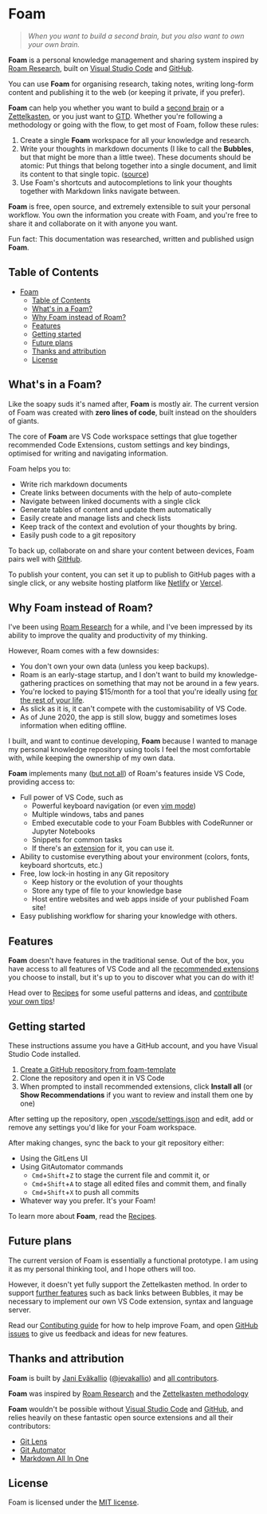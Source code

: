# Foam

 > _When you want to build a second brain, but you also want to own your own brain._
  
**Foam** is a personal knowledge management and sharing system inspired by [Roam Research](https://roamresearch.com/), built on [Visual Studio Code](https://code.visualstudio.com/) and [GitHub](https://github.com/).

You can use **Foam** for organising research, taking notes, writing long-form content and publishing it to the web (or keeping it private, if you prefer). 

**Foam** can help you whether you want to build a [second brain](https://www.buildingasecondbrain.com/) or a [Zettelkasten](https://zettelkasten.de/posts/overview/), or you just want to [GTD](https://gettingthingsdone.com/what-is-gtd/). Whether you're following a methodology or going with the flow, to get most of Foam, follow these rules:

1. Create a single **Foam** workspace for all your knowledge and research.
2. Write your thoughts in markdown documents (I like to call the **Bubbles**, but that might be more than a little twee). These documents should be atomic: Put things that belong together into a single document, and limit its content to that single topic. ([source](https://zettelkasten.de/posts/overview/#principles">https://zettelkasten.de/posts/overview/#principles))
3. Use Foam's shortcuts and autocompletions to link your thoughts together with Markdown links navigate between.

**Foam** is free, open source, and extremely extensible to suit your personal workflow. You own the information you create with Foam, and you're free to share it and collaborate on it with anyone you want.

Fun fact: This documentation was researched, written and published usign **Foam**.

## Table of Contents
- [Foam](#foam)
  - [Table of Contents](#table-of-contents)
  - [What's in a Foam?](#whats-in-a-foam)
  - [Why Foam instead of Roam?](#why-foam-instead-of-roam)
  - [Features](#features)
  - [Getting started](#getting-started)
  - [Future plans](#future-plans)
  - [Thanks and attribution](#thanks-and-attribution)
  - [License](#license)

## What's in a Foam?

Like the soapy suds it's named after, **Foam** is mostly air. The current version of Foam was created with **zero lines of code**, built instead on the shoulders of giants.

The core of **Foam** are VS Code workspace settings that glue together recommended Code Extensions, custom settings and key bindings, optimised for writing and navigating information.

Foam helps you to:

- Write rich markdown documents
- Create links between documents with the help of auto-complete
- Navigate between linked documents with a single click
- Generate tables of content and update them automatically
- Easily create and manage lists and check lists
- Keep track of the context and evolution of your thoughts by bring.
- Easily push code to a git repository

To back up, collaborate on and share your content between devices, Foam pairs well with [GitHub](http://github.com/). 

To publish your content, you can set it up to publish to GitHub pages with a single click, or any website hosting platform like [Netlify](http://netlify.com/) or [Vercel](vercel).

## Why Foam instead of Roam?

I've been using [Roam Research](https://roamresearch.com/) for a while, and I've been impressed by its ability to improve the quality and productivity of my thinking.

However, Roam comes with a few downsides:
- You don't own your own data (unless you keep backups).
- Roam is an early-stage startup, and I don't want to build my knowledge-gathering practices on something that may not be around in a few years.
- You're locked to paying $15/month for a tool that you're ideally using [for the rest of your life](https://zettelkasten.de/posts/how-many-zettelkasten/).
- As slick as it is, it can't compete with the customisability of VS Code.
- As of June 2020, the app is still slow, buggy and sometimes loses information when editing offline.

I built, and want to continue developing, **Foam** because I wanted to manage my personal knowledge repository using tools I feel the most comfortable with, while keeping the ownership of my own data. 

**Foam** implements many ([but not all](roam_comparison.md)) of Roam's features inside VS Code, providing access to:

- Full power of VS Code, such as
  - Powerful keyboard navigation (or even [vim mode](https://marketplace.visualstudio.com/items?itemName=vscodevim.vim))
  - Multiple windows, tabs and panes
  - Embed executable code to your Foam Bubbles with CodeRunner or Jupyter Notebooks
  - Snippets for common tasks
  - If there's an [extension](https://marketplace.visualstudio.com/vscode) for it, you can use it.
- Ability to customise everything about your environment (colors, fonts, keyboard shortcuts, etc.)
- Free, low lock-in hosting in any Git repository
  - Keep history or the evolution of your thoughts
  - Store any type of file to your knowledge base
  - Host entire websites and web apps inside of your published Foam site!
- Easy publishing workflow for sharing your knowledge with others.

## Features

**Foam** doesn't have features in the traditional sense. Out of the box, you have access to all features of VS Code and all the [recommended extensions](#thanks-and-attribution) you choose to install, but it's up to you to discover what you can do with it!

Head over to [Recipes](recipes.md) for some useful patterns and ideas, and [contribute your own tips](contributing.md)!

## Getting started

These instructions assume you have a GitHub account, and you have Visual Studio Code installed.

1. [Create a GitHub repository from foam-template](https://github.com/jevakallio/foam-template/generate)
2. Clone the repository and open it in VS Code
3. When prompted to install recommended extensions, click **Install all** (or **Show Recommendations** if you want to review and install them one by one)

After setting up the repository, open [.vscode/settings.json](.vscode/settings.json) and edit, add or remove any settings you'd like for your Foam workspace.

After making changes, sync the back to your git repository either:
- Using the GitLens UI
- Using GitAutomator commands
    - `Cmd`+`Shift`+`Z` to stage the current file and commit it, or
    - `Cmd`+`Shift`+`A` to stage all edited files and commit them, and finally
    - `Cmd`+`Shift`+`X` to push all commits
- Whatever way you prefer. It's your Foam!

To learn more about **Foam**, read the [Recipes](recipes.md).

## Future plans

The current version of Foam is essentially a functional prototype. I am using it as my personal thinking tool, and I hope others will too. 

However, it doesn't yet fully support the Zettelkasten method. In order to support [further features](roam_comparison.md) such as back links between Bubbles, it may be necessary to implement our own VS Code extension, syntax and language server.

Read our [Contibuting guide](contributing.md) for how to help improve Foam, and open [GitHub issues](https://github.com/jevakallio/foam/issues) to give us feedback and ideas for new features.

## Thanks and attribution

**Foam** is built by [Jani Eväkallio](https://github.com/jevakallio) ([@jevakallio](https://twitter.com/jevakallio)) and [all contributors](https://github.com/jevakallio/Foam/graphs/contributors).

**Foam** was inspired by [Roam Research](https://roamresearch.com/) and the [Zettelkasten methodology](https://zettelkasten.de/posts/overview)

**Foam** wouldn't be possible without [Visual Studio Code](https://code.visualstudio.com/) and [GitHub](https://github.com/), and relies heavily on these fantastic open source extensions and all their contributors:
- [Git Lens](https://marketplace.visualstudio.com/items?itemName=eamodio.gitlens)
- [Git Automator](https://marketplace.visualstudio.com/items?itemName=ivangabriele.vscode-git-add-and-commit)
- [Markdown All In One](https://marketplace.visualstudio.com/items?itemName=yzhang.markdown-all-in-one)

## License

Foam is licensed under the [MIT license](license).